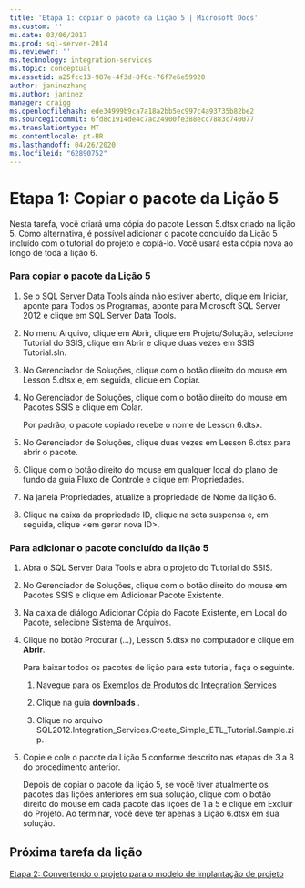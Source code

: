 ```yaml
---
title: 'Etapa 1: copiar o pacote da Lição 5 | Microsoft Docs'
ms.custom: ''
ms.date: 03/06/2017
ms.prod: sql-server-2014
ms.reviewer: ''
ms.technology: integration-services
ms.topic: conceptual
ms.assetid: a25fcc13-987e-4f3d-8f0c-76f7e6e59920
author: janinezhang
ms.author: janinez
manager: craigg
ms.openlocfilehash: ede34999b9ca7a18a2bb5ec997c4a93735b82be2
ms.sourcegitcommit: 6fd8c1914de4c7ac24900fe388ecc7883c740077
ms.translationtype: MT
ms.contentlocale: pt-BR
ms.lasthandoff: 04/26/2020
ms.locfileid: "62890752"
---
```

# <a name="step-1-copying-the-lesson-5-package"></a>Etapa 1: Copiar o pacote da Lição 5
  Nesta tarefa, você criará uma cópia do pacote Lesson 5.dtsx criado na lição 5. Como alternativa, é possível adicionar o pacote concluído da Lição 5 incluído com o tutorial do projeto e copiá-lo. Você usará esta cópia nova ao longo de toda a lição 6.  
  
### <a name="to-copy-the-lesson-5-package"></a>Para copiar o pacote da Lição 5  
  
1.  Se o SQL Server Data Tools ainda não estiver aberto, clique em Iniciar, aponte para Todos os Programas, aponte para Microsoft SQL Server 2012 e clique em SQL Server Data Tools.  
  
2.  No menu Arquivo, clique em Abrir, clique em Projeto/Solução, selecione Tutorial do SSIS, clique em Abrir e clique duas vezes em SSIS Tutorial.sln.  
  
3.  No Gerenciador de Soluções, clique com o botão direito do mouse em Lesson 5.dtsx e, em seguida, clique em Copiar.  
  
4.  No Gerenciador de Soluções, clique com o botão direito do mouse em Pacotes SSIS e clique em Colar.  
  
     Por padrão, o pacote copiado recebe o nome de Lesson 6.dtsx.  
  
5.  No Gerenciador de Soluções, clique duas vezes em Lesson 6.dtsx para abrir o pacote.  
  
6.  Clique com o botão direito do mouse em qualquer local do plano de fundo da guia Fluxo de Controle e clique em Propriedades.  
  
7.  Na janela Propriedades, atualize a propriedade de Nome da lição 6.  
  
8.  Clique na caixa da propriedade ID, clique na seta suspensa e, em seguida, clique \<em gerar nova ID>.  
  
### <a name="to-add-the-completed-lesson-5-package"></a>Para adicionar o pacote concluído da lição 5  
  
1.  Abra o SQL Server Data Tools e abra o projeto do Tutorial do SSIS.  
  
2.  No Gerenciador de Soluções, clique com o botão direito do mouse em Pacotes SSIS e clique em Adicionar Pacote Existente.  
  
3.  Na caixa de diálogo Adicionar Cópia do Pacote Existente, em Local do Pacote, selecione Sistema de Arquivos.  
  
4.  Clique no botão Procurar (...), Lesson 5.dtsx no computador e clique em **Abrir**.  
  
     Para baixar todos os pacotes de lição para este tutorial, faça o seguinte.  
  
    1.  Navegue para os [Exemplos de Produtos do Integration Services](https://go.microsoft.com/fwlink/?LinkId=275027)  
  
    2.  Clique na guia **downloads** .  
  
    3.  Clique no arquivo SQL2012.Integration_Services.Create_Simple_ETL_Tutorial.Sample.zip.  
  
5.  Copie e cole o pacote da Lição 5 conforme descrito nas etapas de 3 a 8 do procedimento anterior.  
  
     Depois de copiar o pacote da lição 5, se você tiver atualmente os pacotes das lições anteriores em sua solução, clique com o botão direito do mouse em cada pacote das lições de 1 a 5 e clique em Excluir do Projeto. Ao terminar, você deve ter apenas a Lição 6.dtsx em sua solução.  
  
## <a name="next-task-in-lesson"></a>Próxima tarefa da lição  
 [Etapa 2: Convertendo o projeto para o modelo de implantação de projeto](lesson-6-2-converting-the-project-to-the-project-deployment-model.md)  
  
  
